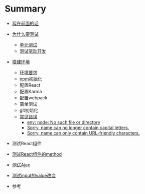 # Summary

* [写在前面的话](README.md)
* [为什么要测试](docs/why_we_need_test.md)
   * [单元测试](docs/about_unit_test.md)
   * [测试驱动开发](docs/about_tdd.md)
* [搭建环境](docs/settings.md)
   * [环境要求](docs/env_needs.md)
   * [npm初始化](docs/npm_init.md)
   * 配置React
   * 配置Karma
   * 配置webpack
   * 简单测试
   * git初始化
   * [常见错误](docs/errors_and_solutions.md)   
	   * [env: node: No such file or directory](docs/errors/env_node_No_such_file_or_directory.md)
	   * [Sorry, name can no longer contain capital letters.](docs/errors/error_messages.md)
	   * [Sorry, name can only contain URL-friendly characters.](docs/errors/error_messages.md)
* 测试React组件
* [测试React组件的method](docs/test_component_method.md)
* [测试Ajax](docs/test_ajax.md)
* [测试input的value改变](docs/test_input_value.md)

* 参考

